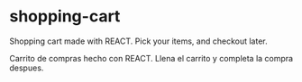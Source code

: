 # shopping-cart

Shopping cart made with REACT. Pick your items, and checkout later.

Carrito de compras hecho con REACT. Llena el carrito y completa la compra despues.
